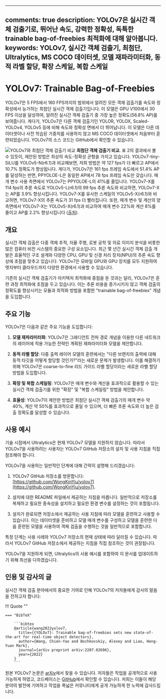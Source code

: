 ______________________________________________________________________

## comments: true description: YOLOv7은 실시간 객체 검출기로, 뛰어난 속도, 강력한 정확성, 독특한 trainable bag-of-freebies 최적화에 대해 알아봅니다. keywords: YOLOv7, 실시간 객체 검출기, 최첨단, Ultralytics, MS COCO 데이터셋, 모델 재파라미터화, 동적 라벨 할당, 확장 스케일, 복합 스케일

# YOLOv7: Trainable Bag-of-Freebies

YOLOv7은 5 FPS에서 160 FPS까지의 범위에서 알려진 모든 객체 검출기를 속도와 정확성에서 능가하는 최첨단 실시간 객체 검출기입니다. 이 모델은 GPU V100에서 30 FPS 이상을 달성하여, 알려진 실시간 객체 검출기 중 가장 높은 정확도(56.8% AP)를 보여줍니다. 게다가, YOLOv7은 다른 객체 검출기인 YOLOR, YOLOX, Scaled-YOLOv4, YOLOv5 등에 비해 속도와 정확성 면에서 더 뛰어납니다. 이 모델은 다른 데이터셋이나 사전 학습된 가중치를 사용하지 않고 MS COCO 데이터셋에서 처음부터 훈련되었습니다. YOLOv7의 소스 코드는 GitHub에서 확인할 수 있습니다.

![YOLOv7와 최첨단 객체 검출기 비교](https://github.com/ultralytics/ultralytics/assets/26833433/5e1e0420-8122-4c79-b8d0-2860aa79af92) **최첨단 객체 검출기 비교**. 표 2의 결과에서 볼 수 있듯이, 제안된 방법은 최상의 속도-정확성 균형을 가지고 있습니다. YOLOv7-tiny-SiLU를 YOLOv5-N(r6.1)과 비교해보면, 저희 방법은 약 127 fps가 더 빠르고 AP에서 10.7% 정확도가 향상됩니다. 게다가, YOLOv7은 161 fps 프레임 속도에서 51.4% AP를 달성하는 반면, PPYOLOE-L은 동일한 AP에서 78 fps 프레임 속도만 갖습니다. 매개 변수 사용 측면에서 YOLOv7는 PPYOLOE-L의 41%를 줄입니다. YOLOv7-X를 114 fps의 추론 속도로 YOLOv5-L(r6.1)의 99 fps 추론 속도와 비교하면, YOLOv7-X는 AP를 3.9% 향상시킵니다. YOLOv7-X를 유사한 스케일의 YOLOv5-X(r6.1)와 비교하면, YOLOv7-X의 추론 속도가 31 fps 더 빨라집니다. 또한, 매개 변수 및 계산의 양 측면에서 YOLOv7-X는 YOLOv5-X(r6.1)과 비교하여 매개 변수 22%와 계산 8%를 줄이고 AP를 2.2% 향상시킵니다 ([출처](https://arxiv.org/pdf/2207.02696.pdf)).

## 개요

실시간 객체 검출은 다중 객체 추적, 자율 주행, 로봇 공학 및 의료 이미지 분석을 비롯한 많은 컴퓨터 비전 시스템의 중요한 구성 요소입니다. 최근 몇 년간 실시간 객체 검출 개발은 효율적인 구조 설계와 다양한 CPU, GPU 및 신경 처리 장치(NPU)의 추론 속도 향상에 초점을 맞추고 있습니다. YOLOv7은 모바일 GPU와 GPU 장치를 모두 지원하여 엣지부터 클라우드까지 다양한 환경에서 사용할 수 있습니다.

기존의 실시간 객체 검출기가 아키텍처 최적화에 중점을 둔 것과는 달리, YOLOv7은 훈련 과정 최적화에 초점을 두고 있습니다. 이는 추론 비용을 증가시키지 않고 객체 검출의 정확도를 향상시키는 모듈과 최적화 방법을 포함한 "trainable bag-of-freebies" 개념을 도입합니다.

## 주요 기능

YOLOv7은 다음과 같은 주요 기능을 도입합니다:

1. **모델 재파라미터화**: YOLOv7은 그래디언트 전파 경로 개념을 이용한 다른 네트워크의 레이어에 적용 가능한 전략인 계획된 재파라미터화 모델을 제안합니다.

2. **동적 라벨 할당**: 다중 출력 레이어 모델의 훈련에서는 "다른 브랜치의 출력에 대해 동적 타깃을 어떻게 할당할 것인가?"라는 새로운 문제가 발생합니다. 이를 해결하기 위해 YOLOv7은 coarse-to-fine 리드 가이드 라벨 할당이라는 새로운 라벨 할당 방법을 도입합니다.

3. **확장 및 복합 스케일링**: YOLOv7은 매개 변수와 계산을 효과적으로 활용할 수 있는 실시간 객체 검출기를 위한 "확장" 및 "복합 스케일링" 방법을 제안합니다.

4. **효율성**: YOLOv7이 제안한 방법은 최첨단 실시간 객체 검출기의 매개 변수 약 40%, 계산 약 50%를 효과적으로 줄일 수 있으며, 더 빠른 추론 속도와 더 높은 검출 정확도를 달성할 수 있습니다.

## 사용 예시

기술 시점에서 Ultralytics은 현재 YOLOv7 모델을 지원하지 않습니다. 따라서 YOLOv7을 사용하려는 사용자는 YOLOv7 GitHub 저장소의 설치 및 사용 지침을 직접 참조해야 합니다.

YOLOv7을 사용하는 일반적인 단계에 대해 간략히 설명해 드리겠습니다:

1. YOLOv7 GitHub 저장소를 방문합니다: [https://github.com/WongKinYiu/yolov7](https://github.com/WongKinYiu/yolov7).

2. 설치에 대한 README 파일에서 제공하는 지침을 따릅니다. 일반적으로 저장소를 복제하고 필요한 종속성을 설치하고 필요한 환경 변수를 설정하는 것이 포함됩니다.

3. 설치가 완료되면 저장소에서 제공하는 사용 지침에 따라 모델을 훈련하고 사용할 수 있습니다. 이는 데이터셋을 준비하고 모델 매개 변수를 구성하고 모델을 훈련한 다음 훈련된 모델을 사용하여 객체 검출을 수행하는 것을 일반적으로 포함합니다.

특정 단계는 사용 사례와 YOLOv7 저장소의 현재 상태에 따라 달라질 수 있습니다. 따라서 YOLOv7 GitHub 저장소에서 제공하는 지침을 직접 참조하는 것이 권장됩니다.

YOLOv7을 지원하게 되면, Ultralytics의 사용 예시를 포함하여 이 문서를 업데이트하기 위해 최선을 다하겠습니다.

## 인용 및 감사의 글

실시간 객체 검출 분야에서의 중요한 기여로 인해 YOLOv7의 저자들에게 감사의 말씀을 전하고자 합니다:

!!! Quote ""

````
=== "BibTeX"

    ```bibtex
    @article{wang2022yolov7,
      title={{YOLOv7}: Trainable bag-of-freebies sets new state-of-the-art for real-time object detectors},
      author={Wang, Chien-Yao and Bochkovskiy, Alexey and Liao, Hong-Yuan Mark},
      journal={arXiv preprint arXiv:2207.02696},
      year={2022}
    }
    ```
````

원본 YOLOv7 논문은 [arXiv](https://arxiv.org/pdf/2207.02696.pdf)에서 찾을 수 있습니다. 저자들은 작업을 공개적으로 사용 가능하게 하였고, 코드베이스는 [GitHub](https://github.com/WongKinYiu/yolov7)에서 확인할 수 있습니다. 저희는 이들이 해당 분야의 발전에 기여하고 작업을 폭넓은 커뮤니티에게 공개 가능하게 한 노력에 감사드립니다.
